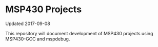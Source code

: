 # MSP430 Projects
Updated 2017-09-08

This repository will document development of MSP430 projects using MSP430-GCC and mspdebug. 